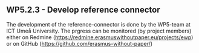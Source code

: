 ## WP5.2.3 - Develop reference connector

The development of the reference-connector is done by the WP5-team at ICT Umeå University. The prgress can be monitored (by project members) either on Redmine (https://redmine.erasmuswithoutpaper.eu/projects/ewp) or on GitHub (https://github.com/erasmus-without-paper/) 
